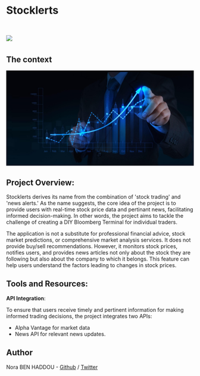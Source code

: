 # Stocklerts


![](http://stocklerts.tech:5500/)
=================================

## The context
![](./static/assets/img/readme-1.jpg)

## Project Overview:

Stocklerts derives its name from the combination of 'stock trading' and 'news alerts.' As the name suggests, the core idea of the project is to provide users with real-time stock price data and pertinant news, facilitating informed decision-making. In other words,
the project aims to tackle the challenge of creating a DIY Bloomberg Terminal for individual traders.

The application is not a substitute for professional financial advice, stock market predictions, or comprehensive market analysis services. It does not provide buy/sell recommendations. However, it monitors stock prices, notifies users, and provides news articles not only about the stock they are following but also about the company to which it belongs. This feature can help users understand the factors leading to changes in stock prices.


## Tools and Resources:

__API Integration__:

To ensure that users receive timely and pertinent information for making informed trading decisions, the project integrates two APIs:
   - Alpha Vantage for market data
   - News API for relevant news updates.


## Author
Nora BEN HADDOU - [Github](https://github.com/Nawaritta) / [Twitter](https://twitter.com/NoraBH7)